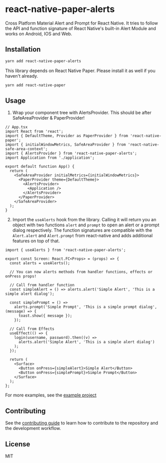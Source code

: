# react-native-paper-alerts

Cross Platform Material Alert and Prompt for React Native. It tries to follow the API and function signature of React Native's built-in Alert Module and works on Android, IOS and Web.

## Installation

```sh
yarn add react-native-paper-alerts
```

This library depends on React Native Paper. Please install it as well if you haven't already.

```sh
yarn add react-native-paper
```

## Usage

1. Wrap your component tree with AlertsProvider. This should be after SafeAreaProvider & PaperProvider!

```tsx
// App.tsx
import React from 'react';
import { DefaultTheme, Provider as PaperProvider } from 'react-native-paper';
import { initialWindowMetrics, SafeAreaProvider } from 'react-native-safe-area-context';
import { AlertsProvider } from 'react-native-paper-alerts';
import Application from './application';

export default function App() {
  return (
    <SafeAreaProvider initialMetrics={initialWindowMetrics}>
      <PaperProvider theme={DefaultTheme}>
        <AlertsProvider>
          <Application />
        </AlertsProvider>
      </PaperProvider>
    </SafeAreaProvider>
  );
}
```

2. Import the `useAlerts` hook from the library. Calling it will return you an object with two functions `alert` and `prompt` to open an alert or a prompt dialog respectively. The function signatures are compatible with the `Alert.alert` and `Alert.prompt` from react-native and adds additional features on top of that.

```tsx
import { useAlerts } from 'react-native-paper-alerts';

export const Screen: React.FC<Props> = (props) => {
  const alerts = useAlerts();

  // You can now alerts methods from handler functions, effects or onPress props!

  // Call from handler function
  const simpleAlert = () => alerts.alert('Simple Alert', 'This is a simple alert dialog');

  const simplePrompt = () =>
    alerts.prompt('Simple Prompt', 'This is a simple prompt dialog', (message) => {
      toast.show({ message });
    });

  // Call from Effects
  useEffect(() => {
    login(username, password).then((v) =>
      alerts.alert('Simple Alert', 'This is a simple alert dialog')
    );
  });

  return (
    <Surface>
      <Button onPress={simpleAlert}>Simple Alert</Button>
      <Button onPress={simplePrompt}>Simple Prompt</Button>
    </Surface>
  );
};
```

For more examples, see the [example project](example/src/screens/welcome.tsx)

## Contributing

See the [contributing guide](CONTRIBUTING.md) to learn how to contribute to the repository and the development workflow.

## License

MIT
